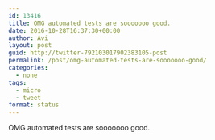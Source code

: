 ```yaml
---
id: 13416
title: OMG automated tests are sooooooo good.
date: 2016-10-28T16:37:30+00:00
author: Avi
layout: post
guid: http://twitter-792103017902383105-post
permalink: /post/omg-automated-tests-are-sooooooo-good/
categories:
  - none
tags:
  - micro
  - tweet
format: status
---
```

OMG automated tests are sooooooo good.